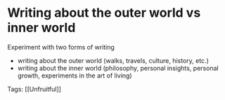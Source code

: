 # Writing about the outer world vs inner world

Experiment with two forms of writing

- writing about the outer world (walks, travels, culture, history, etc.)
- writing about the inner world (philosophy, personal insights, personal growth, experiments in the art of living)

Tags: [[Unfruitful]]

